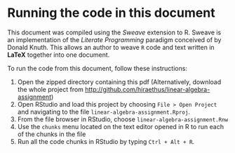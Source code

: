 # Running the code in this document
This document was compiled using the *Sweave* extension to R.
Sweave is an implementation of the *Literate Programming*
paradigm conceived of by Donald Knuth. This allows an author to weave `R`
code and text written in **LaTeX** together into one document.

To run the code from this document, follow these instructions:


1. Open the zipped directory containing this pdf
  (Alternatively, download the whole project from http://github.com/hiraethus/linear-algebra-assignment)
1. Open RStudio and load this project by choosing `File > Open Project` and navigating to the file `linear-algebra-assignment.Rproj`.
1. From the file browser in RStudio, choose `linear-algebra-assignment.Rnw`
1. Use the `chunks` menu located on the text editor opened in R to run each of the chunks in the file
1. Run all the code chunks in RStudio by typing `Ctrl + Alt + R`.
